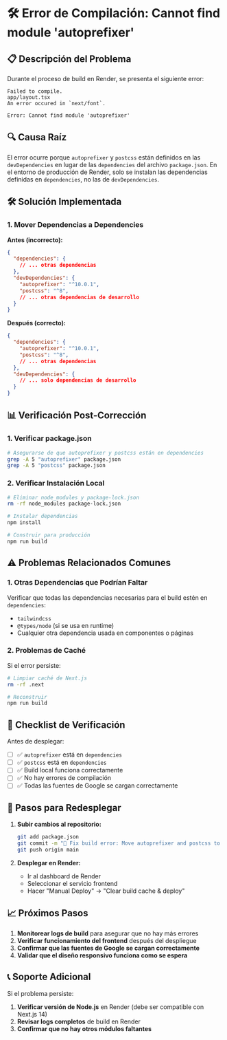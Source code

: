 # 🛠️ Error de Compilación: Cannot find module 'autoprefixer'

## 📋 Descripción del Problema

Durante el proceso de build en Render, se presenta el siguiente error:

```
Failed to compile.
app/layout.tsx
An error occured in `next/font`.

Error: Cannot find module 'autoprefixer'
```

## 🔍 Causa Raíz

El error ocurre porque `autoprefixer` y `postcss` están definidos en las `devDependencies` en lugar de las `dependencies` del archivo `package.json`. En el entorno de producción de Render, solo se instalan las dependencias definidas en `dependencies`, no las de `devDependencies`.

## 🛠️ Solución Implementada

### 1. Mover Dependencias a Dependencies

**Antes (incorrecto):**
```json
{
  "dependencies": {
    // ... otras dependencias
  },
  "devDependencies": {
    "autoprefixer": "^10.0.1",
    "postcss": "^8",
    // ... otras dependencias de desarrollo
  }
}
```

**Después (correcto):**
```json
{
  "dependencies": {
    "autoprefixer": "^10.0.1",
    "postcss": "^8",
    // ... otras dependencias
  },
  "devDependencies": {
    // ... solo dependencias de desarrollo
  }
}
```

## 📊 Verificación Post-Corrección

### 1. Verificar package.json
```bash
# Asegurarse de que autoprefixer y postcss están en dependencies
grep -A 5 "autoprefixer" package.json
grep -A 5 "postcss" package.json
```

### 2. Verificar Instalación Local
```bash
# Eliminar node_modules y package-lock.json
rm -rf node_modules package-lock.json

# Instalar dependencias
npm install

# Construir para producción
npm run build
```

## ⚠️ Problemas Relacionados Comunes

### 1. Otras Dependencias que Podrían Faltar
Verificar que todas las dependencias necesarias para el build estén en `dependencies`:
- `tailwindcss`
- `@types/node` (si se usa en runtime)
- Cualquier otra dependencia usada en componentes o páginas

### 2. Problemas de Caché
Si el error persiste:
```bash
# Limpiar caché de Next.js
rm -rf .next

# Reconstruir
npm run build
```

## 🎯 Checklist de Verificación

Antes de desplegar:

- [ ] ✅ `autoprefixer` está en `dependencies`
- [ ] ✅ `postcss` está en `dependencies`
- [ ] ✅ Build local funciona correctamente
- [ ] ✅ No hay errores de compilación
- [ ] ✅ Todas las fuentes de Google se cargan correctamente

## 🚀 Pasos para Redesplegar

1. **Subir cambios al repositorio:**
   ```bash
   git add package.json
   git commit -m "🔧 Fix build error: Move autoprefixer and postcss to dependencies"
   git push origin main
   ```

2. **Desplegar en Render:**
   - Ir al dashboard de Render
   - Seleccionar el servicio frontend
   - Hacer "Manual Deploy" → "Clear build cache & deploy"

## 📈 Próximos Pasos

1. **Monitorear logs de build** para asegurar que no hay más errores
2. **Verificar funcionamiento del frontend** después del despliegue
3. **Confirmar que las fuentes de Google se cargan correctamente**
4. **Validar que el diseño responsivo funciona como se espera**

## 📞 Soporte Adicional

Si el problema persiste:

1. **Verificar versión de Node.js** en Render (debe ser compatible con Next.js 14)
2. **Revisar logs completos** de build en Render
3. **Confirmar que no hay otros módulos faltantes**